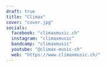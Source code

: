 ```yaml
---
draft: true
title: "Climax"
cover: "cover.jpg"
socials:
  facebook: "climaxmusic.ch"
  instagram: "climaxmusic"
  bandcamp: "climaxmusic"
  youtube: "@climax-music-ch"
  web: "https://www.climaxmusic.ch/"
---
```

